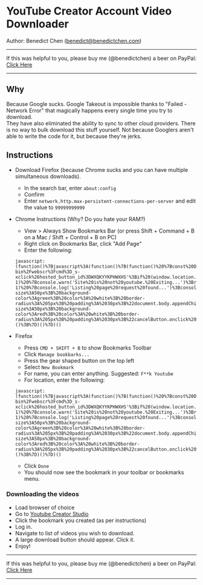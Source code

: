 # YouTube Creator Account Video Downloader

Author: Benedict Chen (benedict@benedictchen.com)

--------------

If this was helpful to you, please buy me (@benedictchen) a beer on PayPal: [Click Here](https://www.paypal.com/cgi-bin/webscr?cmd=_s-xclick&hosted_button_id=WXQKYYKPHWXHS)

--------------

## Why 

Because Google sucks.  Google Takeout is impossible thanks to "Failed - Network Error" that magically happens every single time you try to download.  
They have also eliminated the ability to sync to other cloud providers.  There is no way to bulk download this stuff yourself.  Not because Googlers
aren't able to write the code for it, but because they're jerks.  

## Instructions

- Download Firefox (because Chrome sucks and you can have multiple simultaneous downloads).
    - In the search bar, enter `about:config`
    - Confirm
    - Enter `network.http.max-persistent-connections-per-server` and edit the value to `99999999999`

- Chrome Instructions (Why? Do you hate your RAM?)
    - View > Always Show Bookmarks Bar (or press Shift + Command + B on a Mac / Shift + Control + B on PC)
    -  Right click on Bookmarks Bar, click "Add Page"
    - Enter the following:
    ```
    javascript:(function()%7Bjavascript%3A(function()%7B(function()%20%7Bconst%20DONATION_URL%20%3D%20'https%3A%2F%2Fwww.paypal.com%2Fcgi-bin%2Fwebscr%3Fcmd%3D_s-xclick%26hosted_button_id%3DWXQKYYKPHWXHS'%3Bif%20(window.location.hostname.toLowerCase().indexOf('youtube')%20%3D%3D%3D%20-1)%20%7Bconsole.warn('Site%20is%20not%20youtube.%20Exiting...')%3Breturn%3B%7Dconsole.log('YouTube%20detected.')%3Bwindow.oldXHROpen%20%3D%20window.XMLHttpRequest.prototype.open%3Blet%20downloadButton%20%3D%20null%3Blet%20cancelButton%20%3D%20null%3Blet%20interceptor%20%3D%20function%20(method%2C%20url%2C%20async)%20%7Bconsole.log('Intercepted%20request%3A%20'%2C%20%7Burl%7D)%3Bif%20(url.indexOf('%2Fyoutubei%2Fv1%2Fcreator%2Flist_creator_videos')%20!%3D%3D%20-1)%20%7Bconsole.log('Listing%20page%20request%20found...')%3Bconsole.warn(%7Bthis%3A%20this%7D)%3Bthis.addEventListener('load'%2C%20function%20()%20%7Blet%20response%20%3D%20JSON.parse(this.responseText)%3Bconsole.log(%7Bresponse%7D)const%20%7B%20videos%20%7D%20%3D%20response%3Blet%20waitTime%20%3D%200%3B%2F%2F%20Clear%20old%20buttonsif%20(downloadButton)%20%7Bdocument.body.removeChild(downloadButton)%3BdownloadButton%20%3D%20null%3B%7Dif%20(cancelButton)%20%7Bdocument.body.removeChild(cancelButton)%3BcancelButton%20%3D%20null%3B%7DdownloadButton%20%3D%20document.createElement('button')%3BdownloadButton.textContent%20%3D%20%22Download%20Videos%22%3BdownloadButton.style%20%3D%20%22position%3Aabsolute%3B%20right%3A%2030px%3B%20bottom%3A%2030px%3B%20font-size%3A50px%3B%20background-color%3Agreen%3B%20color%3A%20white%3B%20border-radius%3A%205px%3B%20padding%3A%2030px%3B%22document.body.appendChild(downloadButton)%3BcancelButton%20%3D%20document.createElement('button')%3BcancelButton.textContent%20%3D%20%22Cancel%22%3BcancelButton.style%20%3D%20%22position%3Aabsolute%3B%20left%3A%2030px%3B%20bottom%3A%2030px%3B%20font-size%3A50px%3B%20background-color%3Ared%3B%20color%3A%20white%3B%20border-radius%3A%205px%3B%20padding%3A%2030px%3B%22cancelButton.onclick%20%3D%20()%20%3D%3E%20%7Bdocument.body.removeChild(cancelButton)%3Bdocument.body.removeChild(downloadButton)%3Bdelete%20downloadButton%3Bdelete%20waitTime%3B%7D%3Bdocument.body.appendChild(cancelButton)%3BdownloadButton.onclick%20%3D%20()%20%3D%3E%20%7Bvideos.forEach((item)%20%3D%3E%20%7Bconsole.log(item)%3Blet%20dataUrl%20%3D%20%60https%3A%2F%2Fwww.youtube.com%24%7Bitem.downloadUrl%7D%60%3Bconsole.log(%7B%20dataUrl%20%7D)setTimeout(()%20%3D%3E%20%7Bwindow.open(dataUrl%2C%20item.videoId)%3B%7D%2C%20waitTime)%3BwaitTime%20%2B%3D%2015000%3Bif%20(Math.floor(Math.random()%20*%2010)%20%3D%3D%3D%208)%20%7B%2F%2F%20Please%20donate!setTimeout(()%20%3D%3E%20window.open(DONATION_URL)%2C%2010000)%3B%7D%7D)%3Bdocument.body.removeChild(downloadButton)%3Bdocument.body.removeChild(cancelButton)%3Bdelete%20downloadButton%3Bdelete%20cancelButton%3Bdelete%20waitTime%3B%7D%3B%7D)%3B%7Dreturn%20oldXHROpen.apply(this%2C%20arguments)%3B%7Dif%20(window.XMLHttpRequest.prototype.open%20!%3D%3D%20interceptor)%20%7Bwindow.XMLHttpRequest.prototype.open%20%3D%20interceptor%3B%7D%20else%20%7Bconsole.warn('Already%20have%20interceptor')%3B%7D%7D)()%3B%7D)()%7D)()
    ```

- Firefox 
    - Press `CMD + SHIFT + B` to show Bookmarks Toolbar
    - Click `Manage bookbarks...`
    - Press the gear shaped button on the top left
    - Select `New Bookmark`
    - For name, you can enter anything. Suggested: `F**k Youtube`
    - For location, enter the following:
    ```
    javascript:(function()%7Bjavascript%3A(function()%7B(function()%20%7Bconst%20DONATION_URL%20%3D%20'https%3A%2F%2Fwww.paypal.com%2Fcgi-bin%2Fwebscr%3Fcmd%3D_s-xclick%26hosted_button_id%3DWXQKYYKPHWXHS'%3Bif%20(window.location.hostname.toLowerCase().indexOf('youtube')%20%3D%3D%3D%20-1)%20%7Bconsole.warn('Site%20is%20not%20youtube.%20Exiting...')%3Breturn%3B%7Dconsole.log('YouTube%20detected.')%3Bwindow.oldXHROpen%20%3D%20window.XMLHttpRequest.prototype.open%3Blet%20downloadButton%20%3D%20null%3Blet%20cancelButton%20%3D%20null%3Blet%20interceptor%20%3D%20function%20(method%2C%20url%2C%20async)%20%7Bconsole.log('Intercepted%20request%3A%20'%2C%20%7Burl%7D)%3Bif%20(url.indexOf('%2Fyoutubei%2Fv1%2Fcreator%2Flist_creator_videos')%20!%3D%3D%20-1)%20%7Bconsole.log('Listing%20page%20request%20found...')%3Bconsole.warn(%7Bthis%3A%20this%7D)%3Bthis.addEventListener('load'%2C%20function%20()%20%7Blet%20response%20%3D%20JSON.parse(this.responseText)%3Bconsole.log(%7Bresponse%7D)const%20%7B%20videos%20%7D%20%3D%20response%3Blet%20waitTime%20%3D%200%3B%2F%2F%20Clear%20old%20buttonsif%20(downloadButton)%20%7Bdocument.body.removeChild(downloadButton)%3BdownloadButton%20%3D%20null%3B%7Dif%20(cancelButton)%20%7Bdocument.body.removeChild(cancelButton)%3BcancelButton%20%3D%20null%3B%7DdownloadButton%20%3D%20document.createElement('button')%3BdownloadButton.textContent%20%3D%20%22Download%20Videos%22%3BdownloadButton.style%20%3D%20%22position%3Aabsolute%3B%20right%3A%2030px%3B%20bottom%3A%2030px%3B%20font-size%3A50px%3B%20background-color%3Agreen%3B%20color%3A%20white%3B%20border-radius%3A%205px%3B%20padding%3A%2030px%3B%22document.body.appendChild(downloadButton)%3BcancelButton%20%3D%20document.createElement('button')%3BcancelButton.textContent%20%3D%20%22Cancel%22%3BcancelButton.style%20%3D%20%22position%3Aabsolute%3B%20left%3A%2030px%3B%20bottom%3A%2030px%3B%20font-size%3A50px%3B%20background-color%3Ared%3B%20color%3A%20white%3B%20border-radius%3A%205px%3B%20padding%3A%2030px%3B%22cancelButton.onclick%20%3D%20()%20%3D%3E%20%7Bdocument.body.removeChild(cancelButton)%3Bdocument.body.removeChild(downloadButton)%3Bdelete%20downloadButton%3Bdelete%20waitTime%3B%7D%3Bdocument.body.appendChild(cancelButton)%3BdownloadButton.onclick%20%3D%20()%20%3D%3E%20%7Bvideos.forEach((item)%20%3D%3E%20%7Bconsole.log(item)%3Blet%20dataUrl%20%3D%20%60https%3A%2F%2Fwww.youtube.com%24%7Bitem.downloadUrl%7D%60%3Bconsole.log(%7B%20dataUrl%20%7D)setTimeout(()%20%3D%3E%20%7Bwindow.open(dataUrl%2C%20item.videoId)%3B%7D%2C%20waitTime)%3BwaitTime%20%2B%3D%2015000%3Bif%20(Math.floor(Math.random()%20*%2010)%20%3D%3D%3D%208)%20%7B%2F%2F%20Please%20donate!setTimeout(()%20%3D%3E%20window.open(DONATION_URL)%2C%2010000)%3B%7D%7D)%3Bdocument.body.removeChild(downloadButton)%3Bdocument.body.removeChild(cancelButton)%3Bdelete%20downloadButton%3Bdelete%20cancelButton%3Bdelete%20waitTime%3B%7D%3B%7D)%3B%7Dreturn%20oldXHROpen.apply(this%2C%20arguments)%3B%7Dif%20(window.XMLHttpRequest.prototype.open%20!%3D%3D%20interceptor)%20%7Bwindow.XMLHttpRequest.prototype.open%20%3D%20interceptor%3B%7D%20else%20%7Bconsole.warn('Already%20have%20interceptor')%3B%7D%7D)()%3B%7D)()%7D)()
    ```
    - Click `Done`
    - You should now see the bookmark in your toolbar or bookmarks menu.
  
###  Downloading the videos
  - Load browser of choice
  - Go to [Youtube Creator Studio ](https://studio.youtube.com)
  - Click the bookmark you created (as per instructions)
  - Log in.
  - Navigate to list of videos you wish to download.
  - A large download button should appear.  Click it.
  - Enjoy!
  




--------------

If this was helpful to you, please buy me (@benedictchen) a beer on PayPal: [Click Here](https://www.paypal.com/cgi-bin/webscr?cmd=_s-xclick&hosted_button_id=WXQKYYKPHWXHS)

--------------






